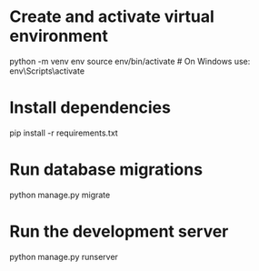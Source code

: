 # Create and activate virtual environment
python -m venv env
source env/bin/activate   # On Windows use: env\Scripts\activate

# Install dependencies
pip install -r requirements.txt

#  Run database migrations
python manage.py migrate

# Run the development server
python manage.py runserver
